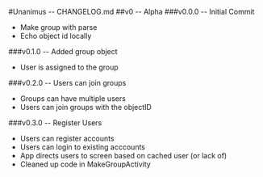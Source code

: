 <!--
	Unanimus - CHANGELOG.md
	Copyright (c) 2015 Sam Gilber et. al.
-->
#Unanimus -- CHANGELOG.md
##v0 -- Alpha
###v0.0.0 -- Initial Commit
* Make group with parse
* Echo object id locally

###v0.1.0 -- Added group object
* User is assigned to the group

###v0.2.0 -- Users can join groups
* Groups can have multiple users
* Users can join groups with the objectID

###v0.3.0 -- Register Users
* Users can register accounts
* Users can login to existing acccounts
* App directs users to screen based on cached user (or lack of)
* Cleaned up code in MakeGroupActivity

<!-- vim : set ts=2 sw=2 et syn=markdown : -->
